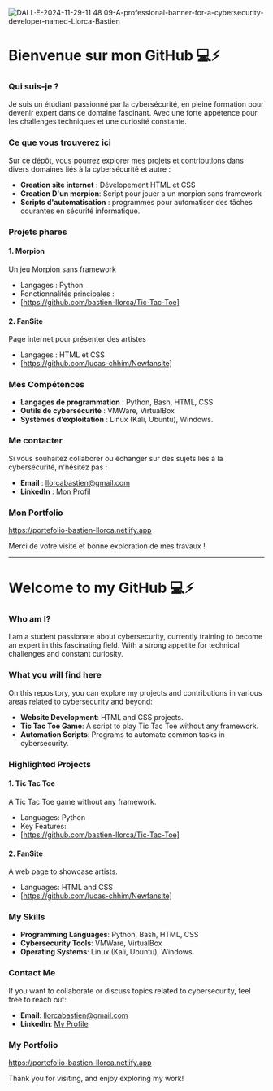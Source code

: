 ![DALL·E-2024-11-29-11 48 09-A-professional-banner-for-a-cybersecurity-developer-named-Llorca-Bastien](https://github.com/user-attachments/assets/ab643ef6-3bd1-4e26-bf3f-701bd3c48709)
# Bienvenue sur mon GitHub 💻⚡

### Qui suis-je ?

Je suis un étudiant passionné par la cybersécurité, en pleine formation pour devenir expert dans ce domaine fascinant. Avec une forte appétence pour les challenges techniques et une curiosité constante.

### Ce que vous trouverez ici

Sur ce dépôt, vous pourrez explorer mes projets et contributions dans divers domaines liés à la cybersécurité et autre :

- **Creation site internet** : Dévelopement HTML et CSS
- **Creation D'un morpion**: Script pour jouer a un morpion sans framework
- **Scripts d'automatisation** : programmes pour automatiser des tâches courantes en sécurité informatique.

### Projets phares

#### 1. **Morpion**

Un jeu Morpion sans framework

- Langages : Python
- Fonctionnalités principales :
- [https://github.com/bastien-llorca/Tic-Tac-Toe]

#### 2. **FanSite**

Page internet pour présenter des artistes

- Langages : HTML et CSS
- [https://github.com/lucas-chhim/Newfansite]

### Mes Compétences

- **Langages de programmation** : Python, Bash, HTML, CSS
- **Outils de cybersécurité** : VMWare, VirtualBox
- **Systèmes d’exploitation** : Linux (Kali, Ubuntu), Windows.

### Me contacter

Si vous souhaitez collaborer ou échanger sur des sujets liés à la cybersécurité, n'hésitez pas :

- **Email** : [llorcabastien@gmail.com](mailto:llorcabastien@gmail.com)
- **LinkedIn** : [Mon Profil](https://www.linkedin.com/in/bastien-llorca-ba93302b3/)

### Mon Portfolio

https://portefolio-bastien-llorca.netlify.app

Merci de votre visite et bonne exploration de mes travaux !
________________________________________________________________________________________________________________________________________________________________________________________________________________________________________
# Welcome to my GitHub 💻⚡

### Who am I?

I am a student passionate about cybersecurity, currently training to become an expert in this fascinating field. With a strong appetite for technical challenges and constant curiosity.

### What you will find here

On this repository, you can explore my projects and contributions in various areas related to cybersecurity and beyond:

- **Website Development**: HTML and CSS projects.
- **Tic Tac Toe Game**: A script to play Tic Tac Toe without any framework.
- **Automation Scripts**: Programs to automate common tasks in cybersecurity.

### Highlighted Projects

#### 1. **Tic Tac Toe**

A Tic Tac Toe game without any framework.

- Languages: Python
- Key Features:
- [https://github.com/bastien-llorca/Tic-Tac-Toe]

#### 2. **FanSite**

A web page to showcase artists.

- Languages: HTML and CSS
- [https://github.com/lucas-chhim/Newfansite]

### My Skills

- **Programming Languages**: Python, Bash, HTML, CSS
- **Cybersecurity Tools**: VMWare, VirtualBox
- **Operating Systems**: Linux (Kali, Ubuntu), Windows.

### Contact Me

If you want to collaborate or discuss topics related to cybersecurity, feel free to reach out:

- **Email**: [llorcabastien@gmail.com](mailto:llorcabastien@gmail.com)
- **LinkedIn**: [My Profile](https://www.linkedin.com/in/bastien-llorca-ba93302b3/)

### My Portfolio
https://portefolio-bastien-llorca.netlify.app

Thank you for visiting, and enjoy exploring my work!


